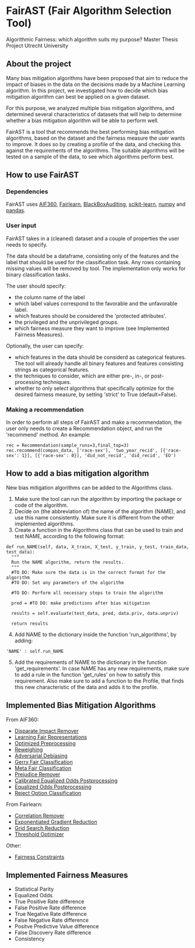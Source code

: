 # FairAST (Fair Algorithm Selection Tool)
Algorithmic Fairness: which algorithm suits my purpose?
Master Thesis Project Utrecht University

## About the project

Many bias mitigation algorithms have been proposed that aim to reduce the impact of 
biases in the data on the decisions made by a Machine Learning algorithm. 
In this project, we investigated how to decide which bias mitigation algorithm
can best be applied on a given dataset. 

For this purpose, we analyzed multiple bias mitigation algorithms, 
and determined several characteristics of datasets that will help to determine 
whether a bias mitigation algorithm will be able to perform well.

FairAST is a tool that recommends the best performing bias mitigation algorithms, 
based on the dataset and the fairness measure the user wants to improve. It does so
by creating a profile of the data, and checking this against the requirements of the algorithms.
The suitable algorithms will be tested on a sample of the data, to see which algorithms perform best.

## How to use FairAST

### Dependencies
FairAST uses [AIF360](https://pypi.org/project/aif360/), [Fairlearn](https://fairlearn.org/), [BlackBoxAuditing](https://pypi.org/project/BlackBoxAuditing/), [scikit-learn](https://scikit-learn.org/stable/install.html), [numpy](https://numpy.org/install/) and [pandas](https://pandas.pydata.org/pandas-docs/stable/getting_started/install.html).


### User input
FairAST takes in a (cleaned) dataset and a couple of properties the user needs to specify.

The data should be a dataframe, consisting only of the features and the label that should be used for the classification task.
Any rows containing missing values will be removed by tool. The implementation only works for binary classification tasks.

The user should specify:
- the column name of the label
- which label values correspond to the favorable and the unfavorable label.
- which features should be considered the 'protected attributes'.
- the privileged and the unprivileged groups.
- which fairness measure they want to improve (see Implemented Fairness Measures).

Optionally, the user can specify:
- which features in the data should be considerd as categorical features. The tool will already handle all binary features and features consisting strings as categorical features.
- the techniques to consider, which are either pre-, in-, or post-processing techniques.
- whether to only select algorithms that specifically optimize for the desired fairness measure, by setting 'strict' to True (default=False).

### Making a recommendation
In order to perform all steps of FairAST and make a recommendation, the user only needs to create a Recommendation object, and run the 'recommend' method.
An example:
``` 
rec = Recommendation(sample_runs=3,final_top=3)
rec.recommend(compas_data, ['race-sex'], 'two_year_recid', [{'race-sex': 1}], [{'race-sex': 0}], 'did_not_recid', 'did_recid', 'EO')
```

## How to add a bias mitigation algorithm

New bias mitigation algorithms can be added to the Algorithms class. 

1. Make sure the tool can run the algorithm by importing the package or code of the algorithm.
2. Decide on (the abbreviation of) the name of the algorithm (NAME), and use this name consistently. Make sure it is different from the other implemented algorithms.
3. Create a function in the Algorithms class that can be used to train and test NAME, according to the following format:
```
def run_NAME(self, data, X_train, X_test, y_train, y_test, train_data, test_data):
  """
  Run the NAME algorithm, return the results.
  """
  #TO DO: Make sure the data is in the correct format for the algorithm
  #TO DO: Set any parameters of the algorithm

  #TO DO: Perform all necessary steps to train the algorithm

  pred = #TO DO: make predictions after bias mitigation

  results = self.evaluate(test_data, pred, data.priv, data.unpriv)

  return results
```

4. Add NAME to the dictionary inside the function 'run_algorithms', by adding:
```
'NAME' : self.run_NAME
```
5. Add the requirements of NAME to the dictionary in the function 'get_requirements'.
In case NAME has any new requirements, make sure to add a rule in the function 'get_rules' on how to satisfy this requirement. 
Also make sure to add a function to the Profile, that finds this new characteristic of the data and adds it to the profile.

## Implemented Bias Mitigation Algorithms

From AIF360:
- [Disparate Impact Remover](https://aif360.readthedocs.io/en/latest/modules/generated/aif360.algorithms.preprocessing.DisparateImpactRemover.html#aif360.algorithms.preprocessing.DisparateImpactRemover)
- [Learning Fair Representations](https://aif360.readthedocs.io/en/latest/modules/generated/aif360.algorithms.preprocessing.LFR.html)
- [Optimized Preprocessing](https://aif360.readthedocs.io/en/latest/modules/generated/aif360.algorithms.preprocessing.OptimPreproc.html) 
- [Reweighing](https://aif360.readthedocs.io/en/latest/modules/generated/aif360.algorithms.preprocessing.Reweighing.html) 
- [Adversarial Debiasing](https://aif360.readthedocs.io/en/latest/modules/generated/aif360.algorithms.inprocessing.AdversarialDebiasing.html) 
- [Gerry Fair Classification](https://aif360.readthedocs.io/en/latest/modules/generated/aif360.algorithms.inprocessing.GerryFairClassifier.html) 
- [Meta Fair Classification](https://aif360.readthedocs.io/en/latest/modules/generated/aif360.algorithms.inprocessing.MetaFairClassifier.html) 
- [Prejudice Remover](https://aif360.readthedocs.io/en/latest/modules/generated/aif360.algorithms.inprocessing.PrejudiceRemover.html)
- [Calibrated Equalized Odds Postprocessing](https://aif360.readthedocs.io/en/latest/modules/generated/aif360.algorithms.postprocessing.CalibratedEqOddsPostprocessing.html) 
- [Equalized Odds Postprocessing](https://aif360.readthedocs.io/en/latest/modules/generated/aif360.algorithms.postprocessing.EqOddsPostprocessing.html)
- [Reject Option Classification](https://aif360.readthedocs.io/en/latest/modules/generated/aif360.algorithms.postprocessing.RejectOptionClassification.html)

From Fairlearn:
- [Correlation Remover](https://fairlearn.org/v0.7.0/api_reference/fairlearn.preprocessing.html)
- [Exponentiated Gradient Reduction](https://fairlearn.org/v0.7.0/api_reference/fairlearn.reductions.html)
- [Grid Search Reduction](https://fairlearn.org/v0.7.0/api_reference/fairlearn.reductions.html)
- [Threshold Optimizer](https://fairlearn.org/v0.7.0/api_reference/fairlearn.postprocessing.html)

Other:
- [Fairness Constraints](https://arxiv.org/abs/1507.05259)

## Implemented Fairness Measures

- Statistical Parity 
- Equalized Odds
- True Positive Rate difference
- False Positive Rate difference
- True Negative Rate difference
- False Negative Rate difference
- Positve Predictive Value difference
- False Discovery Rate difference
- Consistency
